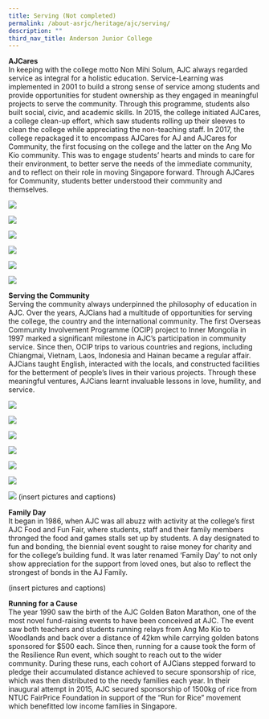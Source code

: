 ```yaml
---
title: Serving (Not completed)
permalink: /about-asrjc/heritage/ajc/serving/
description: ""
third_nav_title: Anderson Junior College
---
```

**AJCares**  
In keeping with the college motto Non Mihi Solum, AJC always regarded service as integral for a holistic education. Service-Learning was implemented in 2001 to build a strong sense of service among students and provide opportunities for student ownership as they engaged in meaningful projects to serve the community. Through this programme, students also built social, civic, and academic skills. In 2015, the college initiated AJCares, a college clean-up effort, which saw students rolling up their sleeves to clean the college while appreciating the non-teaching staff. In 2017, the college repackaged it to encompass AJCares for AJ and AJCares for Community, the first focusing on the college and the latter on the Ang Mo Kio community. This was to engage students’ hearts and minds to care for their environment, to better serve the needs of the immediate community, and to reflect on their role in moving Singapore forward. Through AJCares for Community, students better understood their community and themselves.

![](/images/AJCares-2015-1024x683.jpg)

![](/images/AJCares-Mr-Lee-Cleaning-1024x683.jpg)

![](/images/AJCares-Teachers-and-Students-Cleaning-1024x683.jpg)

![](/images/AJCares-AJ-Unveil-2017-1024x683.jpg)

![](/images/AJCares-AJ-Appreciate-2014_1-1024x683.jpg)

![](/images/AJCares-AJ-Appreciate-2014_2-1024x683.jpg)


**Serving the Community**  
Serving the community always underpinned the philosophy of education in AJC. Over the years, AJCians had a multitude of opportunities for serving the college, the country and the international community. The first Overseas Community Involvement Programme (OCIP) project to Inner Mongolia in 1997 marked a significant milestone in AJC’s participation in community service. Since then, OCIP trips to various countries and regions, including Chiangmai, Vietnam, Laos, Indonesia and Hainan became a regular affair. AJCians taught English, interacted with the locals, and constructed facilities for the betterment of people’s lives in their various projects. Through these meaningful ventures, AJCians learnt invaluable lessons in love, humility, and service.

![](/images/Serving-the-Community-OCIP-Mongolia-203x300.jpg)

![](/images/Serving-the-Community-College-CIP-2009-1024x683.jpg)

![](/images/Serving-the-Community-Chao-Yang-Special-School-2004-e1537776364766-1024x684.jpg)

![](/images/Serving-the-Community-Tray-Return-2014-1024x683.jpg)

![](/images/Serving-the-Community-OCIP-Malacca-2012-e1537776265623-1024x683.jpg)

![](/images/Serving-the-Community-OCIP-2011-1024x680.jpg)

![](/images/Serving-the-Community-OCIP-Thailand.jpg)
(insert pictures and captions)

**Family Day**  
It began in 1986, when AJC was all abuzz with activity at the college’s first AJC Food and Fun Fair, where students, staff and their family members thronged the food and games stalls set up by students. A day designated to fun and bonding, the biennial event sought to raise money for charity and for the college’s building fund. It was later renamed ‘Family Day’ to not only show appreciation for the support from loved ones, but also to reflect the strongest of bonds in the AJ Family.

(insert pictures and captions)


**Running for a Cause**  
The year 1990 saw the birth of the AJC Golden Baton Marathon, one of the most novel fund-raising events to have been conceived at AJC. The event saw both teachers and students running relays from Ang Mo Kio to Woodlands and back over a distance of 42km while carrying golden batons sponsored for $500 each. Since then, running for a cause took the form of the Resilience Run event, which sought to reach out to the wider community. During these runs, each cohort of AJCians stepped forward to pledge their accumulated distance achieved to secure sponsorship of rice, which was then distributed to the needy families each year. In their inaugural attempt in 2015, AJC secured sponsorship of 1500kg of rice from NTUC FairPrice Foundation in support of the “Run for Rice” movement which benefitted low income families in Singapore.